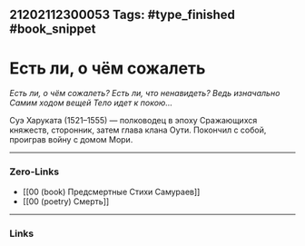 21202112300053
Tags: #type_finished #book_snippet  
---
# Есть ли, о чём сожалеть

*Есть ли, о чём сожалеть?
Есть ли, что ненавидеть?
Ведь изначально
Самим ходом вещей
Тело идет к покою…*

Суэ Харуката (1521–1555) — полководец в эпоху Сражающихся княжеств, сторонник, затем глава клана Оути. Покончил с собой, проиграв войну с домом Мори.

---
### Zero-Links
 - [[00 (book) Предсмертные Стихи Самураев]]
 - [[00 (poetry) Смерть]]
---
### Links